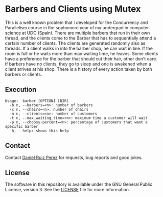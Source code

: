Barbers and Clients using Mutex
============

This is a well known problem that I developed for the Concurrency and Parallelism course in the sophomore year of my undergrad in computer science at UDC (Spain). There are multiple barbers that run in their own thread, and the clients come to the Barber that has to sequentially attend a certain number of  clients. The clients are generated randomly also as threads. If a client walks in into the barber shop, he can wait in line. If the room is full or he waits more than max waiting time, he leaves. Some clients have a preference for the barber that should cut their hair, other don't care. If barbers have no clients, they go to sleep and one is awakened when a client arrives at his shop. There is a history of every action taken by both barbers or clients.


## Execution

```
Usage:  barber [OPTION] [DIR]
  -b n, --barbers=<n>: number of barbers
  -c n, --chairs=<n>: number of chairs
  -n n, --clients=<n>: number of customers
  -t n, --max_waiting_time=<n>: maximum time a customer will wait
  -p n, --choosy-percent=<n>: percentage of customers that want a specific barber
  -h, --help: shows this help
```


## Contact

Contact [Daniel Ruiz Perez](mailto:druiz072@fiu.edu) for requests, bug reports and good jokes.


## License

The software in this repository is available under the GNU General Public License, version 3. See the [LICENSE](https://github.com/DaniRuizPerez/Concurrency-Parallelism/blob/master/LICENSE) file for more information.

